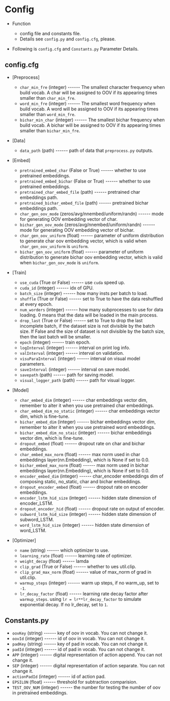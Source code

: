 # Config

- Function
  - config file and constants file.
  - Details see `config.py` and `config.cfg`, please.
  
- Following is `config.cfg` and `Constants.py` Parameter Details.

## config.cfg
- [Preprocess]
  - `char_min_fre` (integer) ------ The smallest character frequency when build vocab. A char will be assigned to OOV if its
  appearing times smaller than `char_min_fre`.
  - `word_min_fre` (integer) ------ The smallest word frequency when build vocab. A word will be assigned to OOV if its
  appearing times smaller than `word_min_fre`.
  - `bichar_min_char` (integer) ------ The smallest bichar frequency when build vocab. A bichar will be assigned to OOV if its
  appearing times smaller than `bichar_min_fre`.
  
- [Data]
  - `data_path` (path) ------ path of data that `preprocess.py` outputs.
  
- [Embed]
  - `pretrained_embed_char` (False or True) ------ whether to use pretrained embeddings.
  - `pretrained_embed_bichar` (False or True) ------ whether to use pretrained embeddings.
  - `pretrained_char_embed_file` (path) ------ pretrained char embeddings path.
  - `pretrained_bichar_embed_file` (path) ------ pretrained bichar embeddings path.
  - `char_gen_oov_mode` (zeros/avg/nnembed/uniform/randn) ------ mode for generating OOV embedding vector of char.
  - `bichar_gen_oov_mode` (zeros/avg/nnembed/uniform/randn) ------ mode for generating OOV embedding vector of bichar.
  - `char_gen_oov_uniform` (float) ------ parameter of uniform distribution to generate char oov embedding vector, which
  is valid when `char_gen_oov_uniform` is `uniform`.
  - `bichar_gen_oov_uniform` (float) ------ parameter of uniform distribution to generate bichar oov embedding vector, which
  is valid when `bichar_gen_oov_mode` is `uniform`.

- [Train]
  - `use_cuda` (True or False) ------ use `cuda` speed up.
  - `cuda_id` (integer) ------ idx of GPU.
  - `batch_size` (integer) ------ how many insts per batch to load.
  - `shuffle` (True or False) ------ set to True to have the data reshuffled at every epoch.
  - `num_worders` (integer) ------ how many subprocesses to use for data loading. 0 means that the data will be loaded 
  in the main process.
  - `drop_last` (True or False) ------ set to True to drop the last incomplete batch, if the dataset size is not divisible by the batch size. 
  If False and the size of dataset is not divisible by the batch size, then the last batch will be smaller. 
  - `epoch` (integer) ------ train epoch.
  - `logInterval` (integer) ------ interval on print log info.
  - `valInterval` (integer) ------ interval on validation.
  - `visuParaInterval` (integer) ------ interval on visual model parameters.
  - `saveInterval` (integer) ------ interval on save model.
  - `savepath` (path) ------ path for saving model.
  - `visual_logger_path` (path) ------ path for visual logger.

- [Model]
  - `char_embed_dim` (integer) ------ char embeddings vector dim, remember to alter it when you use pretrained char embeddings.
  - `char_embed_dim_no_static` (integer) ------ char embeddings vector dim, which is fine-tune.
  - `bichar_embed_dim` (integer) ------ bichar embeddings vector dim, remember to alter it when you use pretrained word embeddings.
  - `bichar_embed_dim_no_staic` (integer) ------ bichar embeddings vector dim, which is fine-tune.
  - `dropout_embed` (float) ------ dropout rate on char and bichar embeddings.
  - `char_embed_max_norm` (float) ------ max norm used in char embeddings layer(nn.Embedding), which is None if set to 0.0.
  - `bichar_embed_max_norm` (float) ------ max norm used in bichar embeddings layer(nn.Embedding), which is None if set to 0.0.
  - `encoder_embed_dim` (integer) ------ char_encoder embeddings dim of composing static, no_static, char and bichar embeddings.
  - `dropout_encoder_embed` (float) ------ dropout rate on encoder embeddings.
  - `encoder_lstm_hid_size` (integer) ------ hidden state dimension of encoder_LSTM.
  - `dropout_encoder_hid` (float) ------ dropout rate on output of encoder.
  - `subword_lstm_hid_size` (integer) ------ hidden state dimension of subword_LSTM.
  - `word_lstm_hid_size` (integer) ------ hidden state dimension of word_LSTM.

- [Optimizer]
  - `name` (string) ------ which optimizer to use.
  - `learning_rate` (float) ------ learning rate of optimizer.
  - `weight_decay` (float) ------ lamda
  - `clip_grad` (True or False) ------ whether to ues util.clip.
  - `clip_grad_max_norm` (float) ------ value of max_norm of grad in util.clip.
  - `warmup_steps` (integer) ------ warm up steps, if no warm_up, set to `-1`.
  - `lr_decay_factor` (float) ------ learning rate decay factor after `warmup_steps`. using `lr = lr**lr_decay_factor` to simulate exponential decay. If no lr_decay, set to `1`.

  
## Constants.py
- `oovKey` (string) ------ key of oov in vocab. You can not change it.
- `oovId` (integer) ------ id of oov in vocab. You can not change it.
- `padKey` (string) ------ key of pad in vocab. You can not change it.
- `padId` (integer) ------ id of pad in vocab. You can not change it.
- `APP` (integer) ------ digital representation of action append. You can not change it.
- `SEP` (integer) ------ digital representation of action separate. You can not change it.
- `actionPadId` (integer) ------ id of action pad.
- `EPSILON` (float) ------ threshold for subtraction comparision.
- `TEST_OOV_NUM` (integer) ------ the number for testing the number of oov in pretrained embeddings.